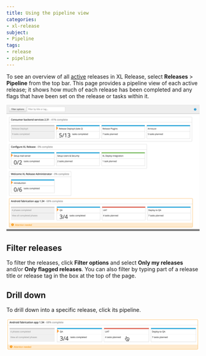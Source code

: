 ```yaml
---
title: Using the pipeline view
categories:
- xl-release
subject:
- Pipeline
tags:
- release
- pipeline
---
```


To see an overview of all [active](/xl-release/concept/release-life-cycle.html) releases in XL Release, select **Releases** > **Pipeline** from the top bar. This page provides a pipeline view of each active release; it shows how much of each release has been completed and any flags that have been set on the release or tasks within it.

![Pipeline](../images/pipeline.png)

## Filter releases

To filter the releases, click **Filter options** and select **Only my releases** and/or **Only flagged releases**. You can also filter by typing part of a release title or release tag in the box at the top of the page.

## Drill down

To drill down into a specific release, click its pipeline.

![Pipeline drill down](../images/pipeline-drill-down.png)